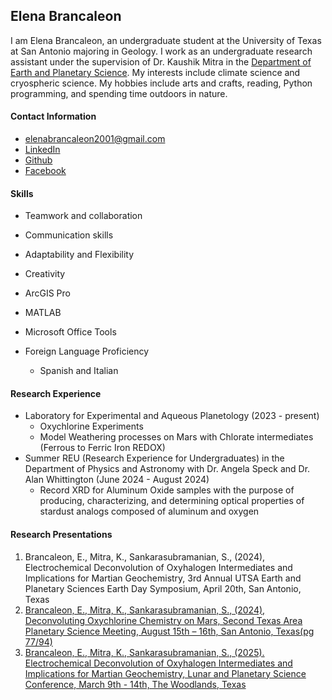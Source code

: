 ## Elena Brancaleon
I am Elena Brancaleon, an undergraduate student at the University of Texas at San Antonio majoring in Geology. I work as an undergraduate research assistant under the supervision of Dr. Kaushik Mitra in the [Department of Earth and Planetary Science](https://sciences.utsa.edu/eps/). My interests include climate science and cryospheric science. My hobbies include arts and crafts, reading, Python programming, and spending time outdoors in nature.

#### Contact Information 
* <elenabrancaleon2001@gmail.com>
* [LinkedIn](https://www.linkedin.com/in/elena-brancaleon-861124346/)
* [Github](https://el3branr0cks.github.io/)
* [Facebook](https://www.facebook.com/profile.php?id=61559311957193)

#### Skills 
* Teamwork and collaboration
* Communication skills
* Adaptability and Flexibility
* Creativity

* ArcGIS Pro
* MATLAB
* Microsoft Office Tools
* Foreign Language Proficiency
    * Spanish and Italian

#### Research Experience 
- Laboratory for Experimental and Aqueous Planetology (2023 - present)
    - Oxychlorine Experiments
    - Model Weathering processes on Mars with Chlorate intermediates (Ferrous to Ferric Iron REDOX)
- Summer REU (Research Experience for Undergraduates) in the Department of Physics and Astronomy with Dr. Angela Speck and Dr. Alan Whittington (June 2024 - August 2024)
  - Record XRD for Aluminum Oxide samples with the purpose of producing, characterizing, and determining optical properties of stardust analogs composed of aluminum and oxygen

#### Research Presentations 
1. Brancaleon, E., Mitra, K., Sankarasubramanian, S., (2024), Electrochemical Deconvolution of Oxyhalogen Intermediates and Implications for Martian Geochemistry, 3rd Annual UTSA Earth and Planetary Sciences Earth Day Symposium, April 20th, San Antonio, Texas
2. [Brancaleon, E., Mitra, K., Sankarasubramanian, S., (2024), Deconvoluting Oxychlorine Chemistry on Mars, Second Texas Area Planetary Science Meeting, August 15th – 16th, San Antonio, Texas(pg 77/94)](https://drive.google.com/file/d/17kSupFJCrgi3--fEiE2FkWA5e0QUbko7/view)
3. [Brancaleon, E., Mitra, K., Sankarasubramanian, S., (2025). Electrochemical Deconvolution of Oxyhalogen Intermediates and Implications for Martian Geochemistry, Lunar and Planetary Science Conference, March 9th - 14th, The Woodlands, Texas](https://www.hou.usra.edu/meetings/lpsc2025/pdf/2513.pdf)
